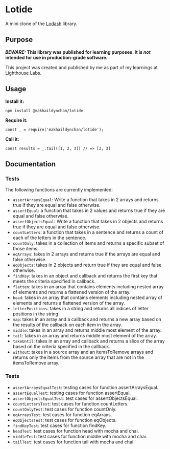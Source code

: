 # Lotide

A mini clone of the [Lodash](https://lodash.com) library.

## Purpose

**_BEWARE:_ This library was published for learning purposes. It is _not_ intended for use in production-grade software.**

This project was created and published by me as part of my learnings at Lighthouse Labs. 

## Usage

**Install it:**

`npm install @makhaildynchan/lotide`

**Require it:**

`const _ = require('makhaildynchan/lotide');`

**Call it:**

`const results = _.tail([1, 2, 3]) // => [2, 3]`

## Documentation
### Tests
The following functions are currently implemented:

* `assertArraysEqual`: Write a function that takes in 2 arrays and returns true if they are equal and false otherwise.
* `assertEqual`: a function that takes in 2 values and returns true if they are equal and false otherwise.
* `assertObjectsEqual`: Write a function that takes in 2 objects and returns true if they are equal and false otherwise.
* `countLetters`: a function that takes in a sentence and returns a count of each of the letters in the sentence.
* `countOnly`: takes in a collection of items and returns a specific subset of those items.
* `eqArrays`: takes in 2 arrays and returns true if the arrays are equal and false otherwise.
* `eqObjects`: takes in 2 objects and return true if they are equal and false otherwise.
* `findKey`: takes in an object and callback and returns the first key that meets the criteria specified in callback.
* `flatten`: takes in an array that contains elements including nested array of elements and returns a flattened version of the array.
* `head`: takes in an array that contains elements including nested array of elements and returns a flattened version of the array.
* `letterPositions`: takes in a string and returns all indices of letter positions in the string.
* `map`: takes in an array and a callback and returns a new array based on the results of the callback on each item in the array.
* `middle`: takes in an array and returns middle most element of the array.
* `tail`: takes in an array and returns middle most element of the array.
* `takeUntil`: takes in an array and callback and returns a slice of the array based on the criteria specified in the callback.
* `without`: takes in a source array and an itemsToRemove arrays and returns only the items from the source array that are not in the itemsToRemove array.

### Tests

* `assertArraysEqualTest`: testing cases for function assertArraysEqual.
* `assertEqualTest`: testing cases for function assertEqual.
* `assertObjectsEqualTest`: test cases for assertObjectsEqual.
* `countLettersTest`: test cases for function countLetters.
* `countOnlyTest`: test cases for function countOnly.
* `eqArraysTest`: test cases for function eqArrays.
* `eqObjectsTest`: test cases for function eqObjects.
* `findKeyTest`: test cases for function findKey.
* `headTest`: test cases for function head with mocha and chai.
* `middleTest`: test cases for function middle with mocha and chai.
* `tailTest`: test cases for function tail with mocha and chai.
